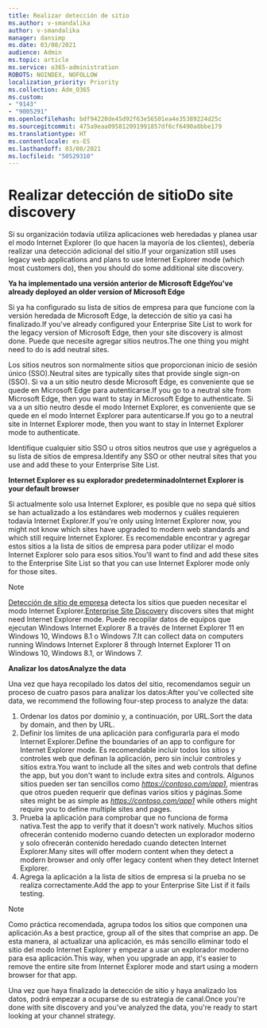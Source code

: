 ```yaml
---
title: Realizar detección de sitio
ms.author: v-smandalika
author: v-smandalika
manager: dansimp
ms.date: 03/08/2021
audience: Admin
ms.topic: article
ms.service: o365-administration
ROBOTS: NOINDEX, NOFOLLOW
localization_priority: Priority
ms.collection: Adm_O365
ms.custom:
- "9143"
- "9005291"
ms.openlocfilehash: bdf94220de45d92f63e56501ea4e35389224d25c
ms.sourcegitcommit: 475a9eaa095812091991857df6cf6490a8bbe179
ms.translationtype: HT
ms.contentlocale: es-ES
ms.lasthandoff: 03/08/2021
ms.locfileid: "50529310"
---
```

# <a name="do-site-discovery"></a><span data-ttu-id="6a838-102">Realizar detección de sitio</span><span class="sxs-lookup"><span data-stu-id="6a838-102">Do site discovery</span></span>

<span data-ttu-id="6a838-103">Si su organización todavía utiliza aplicaciones web heredadas y planea usar el modo Internet Explorer (lo que hacen la mayoría de los clientes), debería realizar una detección adicional del sitio.</span><span class="sxs-lookup"><span data-stu-id="6a838-103">If your organization still uses legacy web applications and plans to use Internet Explorer mode (which most customers do), then you should do some additional site discovery.</span></span>

<span data-ttu-id="6a838-104">**Ya ha implementado una versión anterior de Microsoft Edge**</span><span class="sxs-lookup"><span data-stu-id="6a838-104">**You've already deployed an older version of Microsoft Edge**</span></span>

<span data-ttu-id="6a838-105">Si ya ha configurado su lista de sitios de empresa para que funcione con la versión heredada de Microsoft Edge, la detección de sitio ya casi ha finalizado.</span><span class="sxs-lookup"><span data-stu-id="6a838-105">If you've already configured your Enterprise Site List to work for the legacy version of Microsoft Edge, then your site discovery is almost done.</span></span> <span data-ttu-id="6a838-106">Puede que necesite agregar sitios neutros.</span><span class="sxs-lookup"><span data-stu-id="6a838-106">The one thing you might need to do is add neutral sites.</span></span>

<span data-ttu-id="6a838-107">Los sitios neutros son normalmente sitios que proporcionan inicio de sesión único (SSO).</span><span class="sxs-lookup"><span data-stu-id="6a838-107">Neutral sites are typically sites that provide single sign-on (SSO).</span></span> <span data-ttu-id="6a838-108">Si va a un sitio neutro desde Microsoft Edge, es conveniente que se quede en Microsoft Edge para autenticarse.</span><span class="sxs-lookup"><span data-stu-id="6a838-108">If you go to a neutral site from Microsoft Edge, then you want to stay in Microsoft Edge to authenticate.</span></span> <span data-ttu-id="6a838-109">Si va a un sitio neutro desde el modo Internet Explorer, es conveniente que se quede en el modo Internet Explorer para autenticarse.</span><span class="sxs-lookup"><span data-stu-id="6a838-109">If you go to a neutral site in Internet Explorer mode, then you want to stay in Internet Explorer mode to authenticate.</span></span>

<span data-ttu-id="6a838-110">Identifique cualquier sitio SSO u otros sitios neutros que use y agréguelos a su lista de sitios de empresa.</span><span class="sxs-lookup"><span data-stu-id="6a838-110">Identify any SSO or other neutral sites that you use and add these to your Enterprise Site List.</span></span>

<span data-ttu-id="6a838-111">**Internet Explorer es su explorador predeterminado**</span><span class="sxs-lookup"><span data-stu-id="6a838-111">**Internet Explorer is your default browser**</span></span>

<span data-ttu-id="6a838-112">Si actualmente solo usa Internet Explorer, es posible que no sepa qué sitios se han actualizado a los estándares web modernos y cuáles requieren todavía Internet Explorer.</span><span class="sxs-lookup"><span data-stu-id="6a838-112">If you're only using Internet Explorer now, you might not know which sites have upgraded to modern web standards and which still require Internet Explorer.</span></span> <span data-ttu-id="6a838-113">Es recomendable encontrar y agregar estos sitios a la lista de sitios de empresa para poder utilizar el modo Internet Explorer solo para esos sitios.</span><span class="sxs-lookup"><span data-stu-id="6a838-113">You'll want to find and add these sites to the Enterprise Site List so that you can use Internet Explorer mode only for those sites.</span></span>

> [!NOTE]
> <span data-ttu-id="6a838-114">[Detección de sitio de empresa](https://docs.microsoft.com/internet-explorer/ie11-deploy-guide/collect-data-using-enterprise-site-discovery) detecta los sitios que pueden necesitar el modo Internet Explorer.</span><span class="sxs-lookup"><span data-stu-id="6a838-114">[Enterprise Site Discovery](https://docs.microsoft.com/internet-explorer/ie11-deploy-guide/collect-data-using-enterprise-site-discovery) discovers sites that might need Internet Explorer mode.</span></span> <span data-ttu-id="6a838-115">Puede recopilar datos de equipos que ejecutan Windows Internet Explorer 8 a través de Internet Explorer 11 en Windows 10, Windows 8.1 o Windows 7.</span><span class="sxs-lookup"><span data-stu-id="6a838-115">It can collect data on computers running Windows Internet Explorer 8 through Internet Explorer 11 on Windows 10, Windows 8.1, or Windows 7.</span></span>

<span data-ttu-id="6a838-116">**Analizar los datos**</span><span class="sxs-lookup"><span data-stu-id="6a838-116">**Analyze the data**</span></span>

<span data-ttu-id="6a838-117">Una vez que haya recopilado los datos del sitio, recomendamos seguir un proceso de cuatro pasos para analizar los datos:</span><span class="sxs-lookup"><span data-stu-id="6a838-117">After you've collected site data, we recommend the following four-step process to analyze the data:</span></span>
1. <span data-ttu-id="6a838-118">Ordenar los datos por dominio y, a continuación, por URL.</span><span class="sxs-lookup"><span data-stu-id="6a838-118">Sort the data by domain, and then by URL.</span></span>
2. <span data-ttu-id="6a838-119">Definir los límites de una aplicación para configurarla para el modo Internet Explorer.</span><span class="sxs-lookup"><span data-stu-id="6a838-119">Define the boundaries of an app to configure for Internet Explorer mode.</span></span> <span data-ttu-id="6a838-120">Es recomendable incluir todos los sitios y controles web que definan la aplicación, pero sin incluir controles y sitios extra.</span><span class="sxs-lookup"><span data-stu-id="6a838-120">You want to include all the sites and web controls that define the app, but you don't want to include extra sites and controls.</span></span> <span data-ttu-id="6a838-121">Algunos sitios pueden ser tan sencillos como *https://contoso.com/app1*, mientras que otros pueden requerir que definas varios sitios y páginas.</span><span class="sxs-lookup"><span data-stu-id="6a838-121">Some sites might be as simple as *https://contoso.com/app1* while others might require you to define multiple sites and pages.</span></span>
3. <span data-ttu-id="6a838-122">Prueba la aplicación para comprobar que no funciona de forma nativa.</span><span class="sxs-lookup"><span data-stu-id="6a838-122">Test the app to verify that it doesn't work natively.</span></span> <span data-ttu-id="6a838-123">Muchos sitios ofrecerán contenido moderno cuando detecten un explorador moderno y solo ofrecerán contenido heredado cuando detecten Internet Explorer.</span><span class="sxs-lookup"><span data-stu-id="6a838-123">Many sites will offer modern content when they detect a modern browser and only offer legacy content when they detect Internet Explorer.</span></span>
4. <span data-ttu-id="6a838-124">Agrega la aplicación a la lista de sitios de empresa si la prueba no se realiza correctamente.</span><span class="sxs-lookup"><span data-stu-id="6a838-124">Add the app to your Enterprise Site List if it fails testing.</span></span>

> [!NOTE]
> <span data-ttu-id="6a838-125">Como práctica recomendada, agrupa todos los sitios que componen una aplicación.</span><span class="sxs-lookup"><span data-stu-id="6a838-125">As a best practice, group all of the sites that comprise an app.</span></span> <span data-ttu-id="6a838-126">De esta manera, al actualizar una aplicación, es más sencillo eliminar todo el sitio del modo Internet Explorer y empezar a usar un explorador moderno para esa aplicación.</span><span class="sxs-lookup"><span data-stu-id="6a838-126">This way, when you upgrade an app, it's easier to remove the entire site from Internet Explorer mode and start using a modern browser for that app.</span></span>

<span data-ttu-id="6a838-127">Una vez que haya finalizado la detección de sitio y haya analizado los datos, podrá empezar a ocuparse de su estrategia de canal.</span><span class="sxs-lookup"><span data-stu-id="6a838-127">Once you're done with site discovery and you've analyzed the data, you're ready to start looking at your channel strategy.</span></span>


